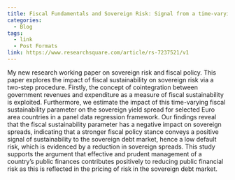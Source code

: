 ```yaml
---
title: Fiscal Fundamentals and Sovereign Risk: Signal from a time-varying parameter"
categories:
  - Blog
tags:
  - link
  - Post Formats
link: https://www.researchsquare.com/article/rs-7237521/v1
---
```


My new research working paper on sovereign risk and fiscal policy. This paper explores the impact of fiscal sustainability on sovereign risk via a two-step procedure. Firstly, the concept of cointegration between government revenues and expenditure as a measure of fiscal sustainability is exploited. Furthermore, we estimate the impact of this time-varying fiscal sustainability parameter on the sovereign yield spread for selected Euro area countries in a panel data regression framework. Our findings reveal that the fiscal sustainability parameter has a negative impact on sovereign spreads, indicating that a stronger fiscal policy stance conveys a positive signal of sustainability to the sovereign debt market,  hence a low default risk, which is evidenced by a reduction in sovereign spreads. This study supports the argument that effective and prudent management of a country’s public finances contributes positively to reducing public financial risk as this is reflected in the pricing of risk in the sovereign debt market. 
